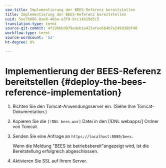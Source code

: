 ```yaml
---
seo-title: Implementierung der BEES-Referenz bereitstellen
title: Implementierung der BEES-Referenz bereitstellen
uuid: 5ee7b066-8ae8-48ba-a3f0-8cc14b19d5c5
translation-type: tm+mt
source-git-commit: 4f196bbd079edeb1a423afee6b4b7e249d380f40
workflow-type: tm+mt
source-wordcount: '53'
ht-degree: 0%

---
```



# Implementierung der BEES-Referenz bereitstellen {#deploy-the-bees-reference-implementation}

1. Richten Sie den Tomcat-Anwendungsserver ein. (Siehe Ihre Tomcat-Dokumentation.)
1. Kopieren Sie die `[!DNL bees.war]` Datei in den [!DNL webapps/] Ordner von Tomcat.
1. Senden Sie eine Anfrage an `https://localhost:8080/bees`.

   Wenn die Meldung &quot;BEES ist betriebsbereit&quot;angezeigt wird, ist die Bereitstellung erfolgreich abgeschlossen.
1. Aktivieren Sie SSL auf Ihrem Server.
